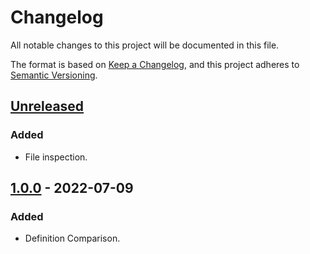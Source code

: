 # Changelog
All notable changes to this project will be documented in this file.

The format is based on [Keep a Changelog](https://keepachangelog.com/en/1.0.0/),
and this project adheres to [Semantic Versioning](https://semver.org/spec/v2.0.0.html).

## [Unreleased]

### Added
 - File inspection.

## [1.0.0] - 2022-07-09

### Added
 - Definition Comparison.

[Unreleased]: https://github.com/overdrive1708/MagonoteToolkitForEmbedded
[1.0.0]: https://github.com/overdrive1708/MagonoteToolkitForEmbedded/releases/tag/v1.0.0
